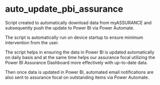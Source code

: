 # auto_update_pbi_assurance

Script created to automatically download data from myASSURANCE and subsequently push the update to Power BI via Power Automate.

The script is automatically run on device startup to ensure minimum intervention from the user.

The script helps in ensuring the data in Power BI is updated automatically on daily basis and at the same time helps our assurance focal utilizing the Power BI 
Assurance Dashboard more effectively with up-to-date data.

Then once data is updated in Power BI, automated email notifications are also sent to assurance focal on outstanding items via Power Automate.
